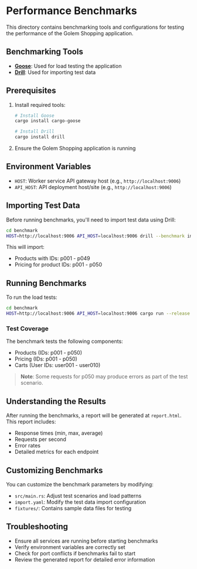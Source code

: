 # Performance Benchmarks

This directory contains benchmarking tools and configurations for testing the performance of the Golem Shopping application.

## Benchmarking Tools

- **[Goose](https://github.com/tag1consulting/goose)**: Used for load testing the application
- **[Drill](https://github.com/fcsonline/drill)**: Used for importing test data

## Prerequisites

1. Install required tools:
   ```bash
   # Install Goose
   cargo install cargo-goose
   
   # Install Drill
   cargo install drill
   ```

2. Ensure the Golem Shopping application is running

## Environment Variables

- `HOST`: Worker service API gateway host (e.g., `http://localhost:9006`)
- `API_HOST`: API deployment host/site (e.g., `http://localhost:9006`)

## Importing Test Data

Before running benchmarks, you'll need to import test data using Drill:

```bash
cd benchmark
HOST=http://localhost:9006 API_HOST=localhost:9006 drill --benchmark import.yaml --stats
```

This will import:
- Products with IDs: p001 - p049
- Pricing for product IDs: p001 - p050

## Running Benchmarks

To run the load tests:

```bash
cd benchmark
HOST=http://localhost:9006 API_HOST=localhost:9006 cargo run --release -- --report-file=report.html --no-reset-metrics
```

### Test Coverage

The benchmark tests the following components:
- Products (IDs: p001 - p050)
- Pricing (IDs: p001 - p050)
- Carts (User IDs: user001 - user010)

> **Note**: Some requests for p050 may produce errors as part of the test scenario.

## Understanding the Results

After running the benchmarks, a report will be generated at `report.html`. This report includes:

- Response times (min, max, average)
- Requests per second
- Error rates
- Detailed metrics for each endpoint

## Customizing Benchmarks

You can customize the benchmark parameters by modifying:

- `src/main.rs`: Adjust test scenarios and load patterns
- `import.yaml`: Modify the test data import configuration
- `fixtures/`: Contains sample data files for testing

## Troubleshooting

- Ensure all services are running before starting benchmarks
- Verify environment variables are correctly set
- Check for port conflicts if benchmarks fail to start
- Review the generated report for detailed error information